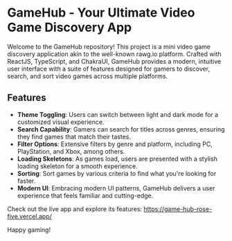 # GameHub - Your Ultimate Video Game Discovery App

Welcome to the GameHub repository! This project is a mini video game discovery application akin to the well-known rawg.io platform. Crafted with ReactJS, TypeScript, and ChakraUI, GameHub provides a modern, intuitive user interface with a suite of features designed for gamers to discover, search, and sort video games across multiple platforms.

## Features
- **Theme Toggling**: Users can switch between light and dark mode for a customized visual experience.
- **Search Capability**: Gamers can search for titles across genres, ensuring they find games that match their tastes.
- **Filter Options**: Extensive filters by genre and platform, including PC, PlayStation, and Xbox, among others.
- **Loading Skeletons**: As games load, users are presented with a stylish loading skeleton for a smooth experience.
- **Sorting**: Sort games by various criteria to find what you're looking for faster.
- **Modern UI**: Embracing modern UI patterns, GameHub delivers a user experience that feels familiar and cutting-edge.

Check out the live app and explore its features: https://game-hub-rose-five.vercel.app/


Happy gaming!

